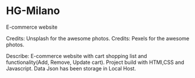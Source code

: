# HG-Milano
E-commerce website

Credits: Unsplash for the awesome photos.
Credits: Pexels for the awesome photos.

Describe:
E-commerce website with cart shopping list and functionality(Add, Remove, Update cart).
Project build with HTMl,CSS and Javascript.
Data Json has been storage in Local Host.

